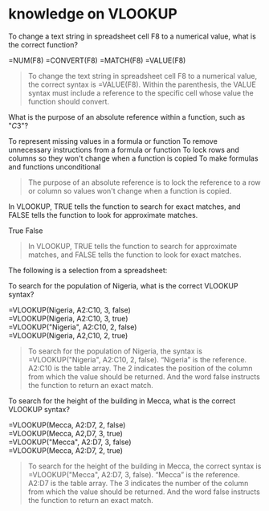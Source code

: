 # knowledge on VLOOKUP

To change a text string in spreadsheet cell F8 to a numerical value, what is the correct function? 

=NUM(F8)
=CONVERT(F8)
=MATCH(F8)
=VALUE(F8)

> To change the text string in spreadsheet cell F8 to a numerical value, the correct syntax is =VALUE(F8). Within the parenthesis, the VALUE syntax must include a reference to the specific cell whose value the function should convert.

What is the purpose of an absolute reference within a function, such as "$C$3"?

To represent missing values in a formula or function
To remove unnecessary instructions from a formula or function
To lock rows and columns so they won't change when a function is copied
To make formulas and functions unconditional

> The purpose of an absolute reference is to lock the reference to a row or column so values won't change when a function is copied. 

In VLOOKUP, TRUE tells the function to search for exact matches, and FALSE tells the function to look for approximate matches.

True
False

> In VLOOKUP, TRUE tells the function to search for approximate matches, and FALSE tells the function to look for exact matches.

The following is a selection from a spreadsheet:


To search for the population of Nigeria, what is the correct VLOOKUP syntax?

=VLOOKUP(Nigeria, A2:C10, 3, false)   
=VLOOKUP(Nigeria, A2:C10, 3, true)    
=VLOOKUP("Nigeria", A2:C10, 2, false)   
=VLOOKUP(Nigeria, A2,C10, 2, true)    

> To search for the population of Nigeria, the syntax is =VLOOKUP("Nigeria", A2:C10, 2, false). “Nigeria” is the reference. A2:C10 is the table array. The 2 indicates the position of the column from which the value should be returned. And the word false instructs the function to return an exact match.

To search for the height of the building in Mecca, what is the correct VLOOKUP syntax?

=VLOOKUP(Mecca, A2:D7, 2, false)    
=VLOOKUP(Mecca, A2,D7, 3, true)   
=VLOOKUP("Mecca", A2:D7, 3, false)    
=VLOOKUP(Mecca, A2:D7, 2, true)   

> To search for the height of the building in Mecca, the correct syntax is =VLOOKUP("Mecca", A2:D7, 3, false). “Mecca” is the reference. A2:D7 is the table array. The 3 indicates the number of the column from which the value should be returned. And the word false instructs the function to return an exact match.


